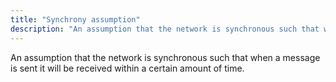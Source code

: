 ```yaml
---
title: "Synchrony assumption"
description: "An assumption that the network is synchronous such that when a message is sent it will be received within a certain amount of time."
---
```


An assumption that the network is synchronous such that when a message is sent it will be received within a certain amount of time.